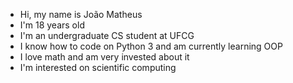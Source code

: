 - Hi, my name is João Matheus
- I'm 18 years old
- I'm an undergraduate CS student at UFCG
- I know how to code on Python 3 and am currently learning OOP
- I love math and am very invested about it
- I'm interested on scientific computing

<!---
joaomatheusvillarim/joaomatheusvillarim is a ✨ special ✨ repository because its `README.md` (this file) appears on your GitHub profile.
You can click the Preview link to take a look at your changes.
--->
